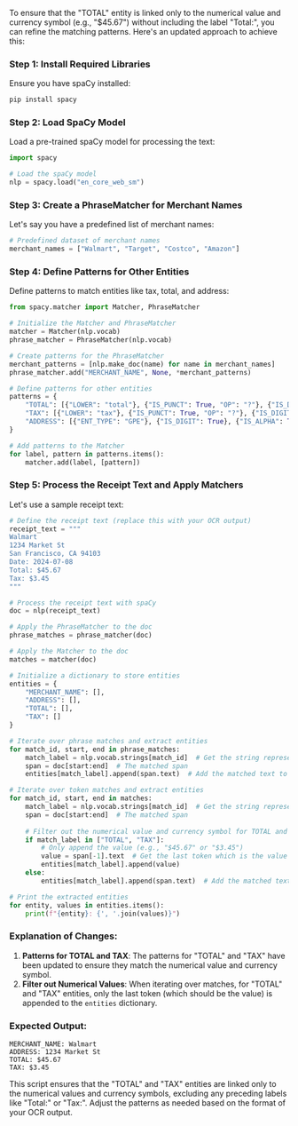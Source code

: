 To ensure that the "TOTAL" entity is linked only to the numerical value and currency symbol (e.g., "$45.67") without including the label "Total:", you can refine the matching patterns. Here's an updated approach to achieve this:

### Step 1: Install Required Libraries
Ensure you have spaCy installed:
```bash
pip install spacy
```

### Step 2: Load SpaCy Model
Load a pre-trained spaCy model for processing the text:
```python
import spacy

# Load the spaCy model
nlp = spacy.load("en_core_web_sm")
```

### Step 3: Create a PhraseMatcher for Merchant Names
Let's say you have a predefined list of merchant names:
```python
# Predefined dataset of merchant names
merchant_names = ["Walmart", "Target", "Costco", "Amazon"]
```

### Step 4: Define Patterns for Other Entities
Define patterns to match entities like tax, total, and address:
```python
from spacy.matcher import Matcher, PhraseMatcher

# Initialize the Matcher and PhraseMatcher
matcher = Matcher(nlp.vocab)
phrase_matcher = PhraseMatcher(nlp.vocab)

# Create patterns for the PhraseMatcher
merchant_patterns = [nlp.make_doc(name) for name in merchant_names]
phrase_matcher.add("MERCHANT_NAME", None, *merchant_patterns)

# Define patterns for other entities
patterns = {
    "TOTAL": [{"LOWER": "total"}, {"IS_PUNCT": True, "OP": "?"}, {"IS_DIGIT": True, "OP": "*"}, {"IS_CURRENCY": True, "OP": "?"}, {"LIKE_NUM": True}],
    "TAX": [{"LOWER": "tax"}, {"IS_PUNCT": True, "OP": "?"}, {"IS_DIGIT": True, "OP": "*"}, {"IS_CURRENCY": True, "OP": "?"}, {"LIKE_NUM": True}],
    "ADDRESS": [{"ENT_TYPE": "GPE"}, {"IS_DIGIT": True}, {"IS_ALPHA": True, "OP": "+"}]
}

# Add patterns to the Matcher
for label, pattern in patterns.items():
    matcher.add(label, [pattern])
```

### Step 5: Process the Receipt Text and Apply Matchers
Let's use a sample receipt text:
```python
# Define the receipt text (replace this with your OCR output)
receipt_text = """
Walmart
1234 Market St
San Francisco, CA 94103
Date: 2024-07-08
Total: $45.67
Tax: $3.45
"""

# Process the receipt text with spaCy
doc = nlp(receipt_text)

# Apply the PhraseMatcher to the doc
phrase_matches = phrase_matcher(doc)

# Apply the Matcher to the doc
matches = matcher(doc)

# Initialize a dictionary to store entities
entities = {
    "MERCHANT_NAME": [],
    "ADDRESS": [],
    "TOTAL": [],
    "TAX": []
}

# Iterate over phrase matches and extract entities
for match_id, start, end in phrase_matches:
    match_label = nlp.vocab.strings[match_id]  # Get the string representation of the label
    span = doc[start:end]  # The matched span
    entities[match_label].append(span.text)  # Add the matched text to the corresponding entity list

# Iterate over token matches and extract entities
for match_id, start, end in matches:
    match_label = nlp.vocab.strings[match_id]  # Get the string representation of the label
    span = doc[start:end]  # The matched span
    
    # Filter out the numerical value and currency symbol for TOTAL and TAX
    if match_label in ["TOTAL", "TAX"]:
        # Only append the value (e.g., "$45.67" or "$3.45")
        value = span[-1].text  # Get the last token which is the value
        entities[match_label].append(value)
    else:
        entities[match_label].append(span.text)  # Add the matched text to the corresponding entity list

# Print the extracted entities
for entity, values in entities.items():
    print(f"{entity}: {', '.join(values)}")
```

### Explanation of Changes:
1. **Patterns for TOTAL and TAX**: The patterns for "TOTAL" and "TAX" have been updated to ensure they match the numerical value and currency symbol.
2. **Filter out Numerical Values**: When iterating over matches, for "TOTAL" and "TAX" entities, only the last token (which should be the value) is appended to the `entities` dictionary.

### Expected Output:
```plaintext
MERCHANT_NAME: Walmart
ADDRESS: 1234 Market St
TOTAL: $45.67
TAX: $3.45
```

This script ensures that the "TOTAL" and "TAX" entities are linked only to the numerical values and currency symbols, excluding any preceding labels like "Total:" or "Tax:". Adjust the patterns as needed based on the format of your OCR output.
